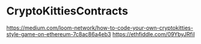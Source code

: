 # CryptoKittiesContracts
https://medium.com/loom-network/how-to-code-your-own-cryptokitties-style-game-on-ethereum-7c8ac86a4eb3
https://ethfiddle.com/09YbyJRfiI
